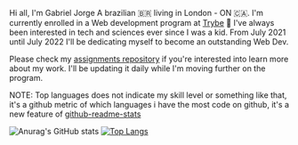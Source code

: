 Hi all,
I'm Gabriel Jorge
A brazilian 🇧🇷 living in London - ON 🇨🇦. 
I'm currently enrolled in a Web development program at [Trybe](https://www.betrybe.com/) :rocket:
I've always been interested in tech and sciences ever since I was a kid. From July 2021 until July 2022 I'll be dedicating myself to become an outstanding Web Dev. 

Please check my [assignments repository](https://github.com/GabrielJorge94/trybe-assignments) if you're interested into learn more about my work. I'll be updating it daily while I'm moving further on the program.

NOTE: Top languages does not indicate my skill level or something like that, it's a github metric of which languages i have the most code on github, it's a new feature of [github-readme-stats](https://github.com/anuraghazra/github-readme-stats)

![Anurag's GitHub stats](https://github-readme-stats.vercel.app/api?username=GabrielJorge94&show_icons=true&theme=dark)    [![Top Langs](https://github-readme-stats.vercel.app/api/top-langs/?username=GabrielJorge94&layout=compact)](https://github.com/anuraghazra/github-readme-stats)

